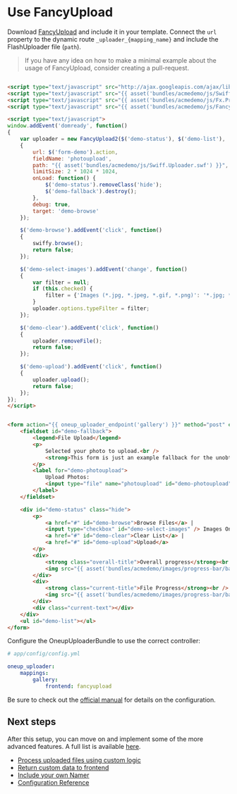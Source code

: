 Use FancyUpload
=============

Download [FancyUpload](http://digitarald.de/project/fancyupload/) and include it in your template. Connect the `url` property to the dynamic route `_uploader_{mapping_name}` and include the FlashUploader file (`path`).

> If you have any idea on how to make a minimal example about the usage of FancyUpload, consider creating a pull-request.

```html

<script type="text/javascript" src="http://ajax.googleapis.com/ajax/libs/mootools/1.2.2/mootools.js"></script>
<script type="text/javascript" src="{{ asset('bundles/acmedemo/js/Swiff.Uploader.js') }}"></script>
<script type="text/javascript" src="{{ asset('bundles/acmedemo/js/Fx.ProgressBar.js') }}"></script>
<script type="text/javascript" src="{{ asset('bundles/acmedemo/js/FancyUpload2.js') }}"></script>

<script type="text/javascript">
window.addEvent('domready', function()
{
    var uploader = new FancyUpload2($('demo-status'), $('demo-list'),
    {
		url: $('form-demo').action,
		fieldName: 'photoupload',
		path: "{{ asset('bundles/acmedemo/js/Swiff.Uploader.swf') }}",
		limitSize: 2 * 1024 * 1024,
		onLoad: function() {
			$('demo-status').removeClass('hide');
			$('demo-fallback').destroy();
		},
		debug: true,
		target: 'demo-browse'
	});

	$('demo-browse').addEvent('click', function()
    {
		swiffy.browse();
		return false;
	});

	$('demo-select-images').addEvent('change', function()
    {
		var filter = null;
		if (this.checked) {
			filter = {'Images (*.jpg, *.jpeg, *.gif, *.png)': '*.jpg; *.jpeg; *.gif; *.png'};
		}
		uploader.options.typeFilter = filter;
	});

	$('demo-clear').addEvent('click', function()
    {
		uploader.removeFile();
		return false;
	});

	$('demo-upload').addEvent('click', function()
    {
		uploader.upload();
		return false;
	});
});
</script>


<form action="{{ oneup_uploader_endpoint('gallery') }}" method="post" enctype="multipart/form-data" id="form-demo">
	<fieldset id="demo-fallback">
		<legend>File Upload</legend>
		<p>
			Selected your photo to upload.<br />
			<strong>This form is just an example fallback for the unobtrusive behaviour of FancyUpload.</strong>
		</p>
		<label for="demo-photoupload">
			Upload Photos:
			<input type="file" name="photoupload" id="demo-photoupload" />
		</label>
	</fieldset>

	<div id="demo-status" class="hide">
		<p>
			<a href="#" id="demo-browse">Browse Files</a> |
			<input type="checkbox" id="demo-select-images" /> Images Only |
			<a href="#" id="demo-clear">Clear List</a> |
			<a href="#" id="demo-upload">Upload</a>
		</p>
		<div>
			<strong class="overall-title">Overall progress</strong><br />
			<img src="{{ asset('bundles/acmedemo/images/progress-bar/bar.gif') }}" class="progress overall-progress" />
		</div>
		<div>
			<strong class="current-title">File Progress</strong><br />
			<img src="{{ asset('bundles/acmedemo/images/progress-bar/bar.gif') }}" class="progress current-progress" />
		</div>
		<div class="current-text"></div>
	</div>
	<ul id="demo-list"></ul>
</form>

```

Configure the OneupUploaderBundle to use the correct controller:

```yaml
# app/config/config.yml

oneup_uploader:
    mappings:
        gallery:
            frontend: fancyupload
```

Be sure to check out the [official manual](http://digitarald.de/project/fancyupload/) for details on the configuration.

Next steps
----------

After this setup, you can move on and implement some of the more advanced features. A full list is available [here](https://github.com/1up-lab/OneupUploaderBundle/blob/master/Resources/doc/index.md#next-steps).

* [Process uploaded files using custom logic](custom_logic.md)
* [Return custom data to frontend](response.md)
* [Include your own Namer](custom_namer.md)
* [Configuration Reference](configuration_reference.md)
